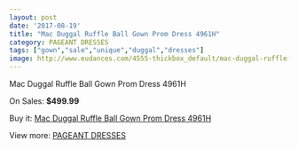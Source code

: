 ```yaml
---
layout: post
date: '2017-08-19'
title: "Mac Duggal Ruffle Ball Gown Prom Dress 4961H"
category: PAGEANT DRESSES
tags: ["gown","sale","unique","duggal","dresses"]
image: http://www.eudances.com/4555-thickbox_default/mac-duggal-ruffle-ball-gown-prom-dress-4961h.jpg
---
```

Mac Duggal Ruffle Ball Gown Prom Dress 4961H

On Sales: **$499.99**
<a href="https://www.eudances.com/en/pageant-dresses/1524-mac-duggal-ruffle-ball-gown-prom-dress-4961h.html"><amp-img layout="responsive" width="600" height="600" src="//www.eudances.com/4555-thickbox_default/mac-duggal-ruffle-ball-gown-prom-dress-4961h.jpg" alt="Mac Duggal Ruffle Ball Gown Prom Dress 4961H 0" /></a>
<a href="https://www.eudances.com/en/pageant-dresses/1524-mac-duggal-ruffle-ball-gown-prom-dress-4961h.html"><amp-img layout="responsive" width="600" height="600" src="//www.eudances.com/4557-thickbox_default/mac-duggal-ruffle-ball-gown-prom-dress-4961h.jpg" alt="Mac Duggal Ruffle Ball Gown Prom Dress 4961H 1" /></a>
<a href="https://www.eudances.com/en/pageant-dresses/1524-mac-duggal-ruffle-ball-gown-prom-dress-4961h.html"><amp-img layout="responsive" width="600" height="600" src="//www.eudances.com/4556-thickbox_default/mac-duggal-ruffle-ball-gown-prom-dress-4961h.jpg" alt="Mac Duggal Ruffle Ball Gown Prom Dress 4961H 2" /></a>

Buy it: [Mac Duggal Ruffle Ball Gown Prom Dress 4961H](https://www.eudances.com/en/pageant-dresses/1524-mac-duggal-ruffle-ball-gown-prom-dress-4961h.html "Mac Duggal Ruffle Ball Gown Prom Dress 4961H")

View more: [PAGEANT DRESSES](https://www.eudances.com/en/16-pageant-dresses "PAGEANT DRESSES")